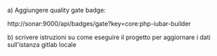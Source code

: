 
a) Aggiungere quality gate badge: 

http://sonar:9000/api/badges/gate?key=core:php-iubar-builder

b) scrivere istruzioni su come eseguire il progetto per aggiornare i dati sull'istanza gitlab locale
